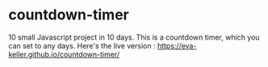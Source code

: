 # countdown-timer

10 small Javascript project in 10 days.
This is a countdown timer, which you can set to any days. 
Here's the live version :
https://eva-keller.github.io/countdown-timer/
